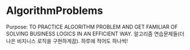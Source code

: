 # AlgorithmProblems

Purpose: TO PRACTICE ALGORITHM PROBLEM AND GET FAMILIAR OF SOLVING BUSINESS LOGICS IN AN EFFICIENT WAY.
알고리즘 연습문제들(더 나은 비지니스 로직을 구현하게끔).
하루에 적어도 하나씩!
